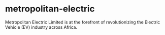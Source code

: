 # metropolitan-electric
Metropolitan Electric Limited is at the forefront of revolutionizing the Electric Vehicle (EV) industry across Africa.
